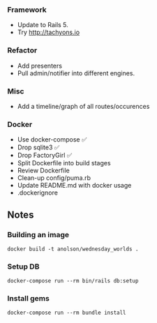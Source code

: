 ### Framework

* Update to Rails 5.
* Try http://tachyons.io

### Refactor

* Add presenters
* Pull admin/notifier into different engines.

### Misc

* Add a timeline/graph  of all routes/occurences

### Docker
* Use docker-compose ✅
* Drop sqlite3 ✅
* Drop FactoryGirl ✅
* Split Dockerfile into build stages
* Review Dockerfile
* Clean-up config/puma.rb
* Update README.md with docker usage
* .dockerignore

## Notes

### Building an image

```
docker build -t anolson/wednesday_worlds .
```

### Setup DB

```
docker-compose run --rm bin/rails db:setup
```

### Install gems

```
docker-compose run --rm bundle install
```
